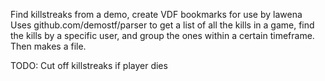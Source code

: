 Find killstreaks from a demo, create VDF bookmarks for use by lawena
Uses github.com/demostf/parser to get a list of all the kills in a game, find the kills by a specific user, and group the ones within a certain timeframe.
Then makes a file.

TODO:
Cut off killstreaks if player dies

